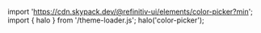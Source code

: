 <!--
type: template
name: color-picker
-->

import 'https://cdn.skypack.dev/@refinitiv-ui/elements/color-picker?min';
import { halo } from '/theme-loader.js';
halo('color-picker');